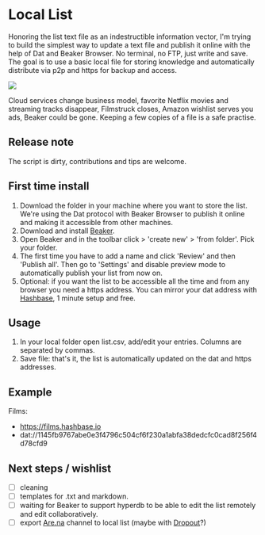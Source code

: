 # Local List
Honoring the list text file as an indestructible information vector, I'm trying to build the simplest way to update a text file and publish it online with the help of Dat and Beaker Browser. No terminal, no FTP, just write and save. The goal is to use a basic local file for storing knowledge and automatically distribute via p2p and https for backup and access.  

<img src="https://github.com/No-Plans/local-list/blob/master/examples/save-list.gif?raw=true" min-width ="300" max-width="800" height="auto">

Cloud services change business model, favorite Netflix movies and streaming tracks disappear, Filmstruck closes, Amazon wishlist serves you ads, Beaker could be gone. Keeping a few copies of a file is a safe practise.

## Release note
The script is dirty, contributions and tips are welcome.

## First time install
1. Download the folder in your machine where you want to store the list. 
We're using the Dat protocol with Beaker Browser to publish it online and making it accessible from other machines.
2. Download and install [Beaker](https://beakerbrowser.com).
3. Open Beaker and in the toolbar click > 'create new' > 'from folder'. Pick your folder.
4. The first time you have to add a name and click 'Review' and then 'Publish all'. Then go to 'Settings' and disable preview mode to automatically publish your list from now on.
5. Optional: if you want the list to be accessible all the time and from any browser you need a https address. You can mirror your dat address with [Hashbase](https://hashbase.io), 1 minute setup and free.

## Usage
1. In your local folder open list.csv, add/edit your entries. Columns are separated by commas. 
2. Save file: that's it, the list is automatically updated on the dat and https addresses.

## Example

Films:
- https://films.hashbase.io
- dat://1145fb9767abe0e3f4796c504cf6f230a1abfa38dedcfc0cad8f256f4d78cfd9


## Next steps / wishlist
- [ ] cleaning
- [ ] templates for .txt and markdown.
- [ ] waiting for Beaker to support hyperdb to be able to edit the list remotely and edit collaboratively.
- [ ] export [Are.na](https://are.na) channel to local list (maybe with [Dropout](https://github.com/jondashkyle/dropout)?)
